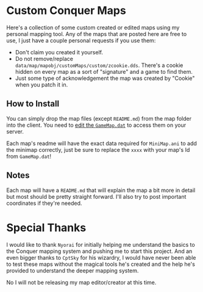# Custom Conquer Maps
 Here's a collection of some custom created or edited maps using my personal mapping tool. Any of the maps that are posted here are free to use, I just have a couple personal requests if you use them:
 - Don't claim you created it yourself.
 - Do not remove/replace `data/map/mapobj/customMaps/custom/zcookie.dds`. There's a cookie hidden on every map as a sort of "signature" and a game to find them.
 - Just some type of acknowledgement the map was created by "Cookie" when you patch it in.


## How to Install
 You can simply drop the map files (except `README.md`) from the map folder into the client. You need to [edit the `GameMap.dat`](https://www.elitepvpers.com/forum/co2-pserver-guides-releases/1779161-release-gamemap-editor-complete.html) to access them on your server.

 Each map's readme will have the exact data required for `MiniMap.ani` to add the minimap correctly, just be sure to replace the `xxxx` with your map's Id from `GameMap.dat`!


## Notes
 Each map will have a `README.md` that will explain the map a bit more in detail but most should be pretty straight forward. I'll also try to post important coordinates if they're needed.

# Special Thanks
 I would like to thank `Nyorai` for initially helping me understand the basics to the Conquer mapping system and pushing me to start this project. And an even bigger thanks to `CptSky` for his wizardry, I would have never been able to test these maps without the magical tools he's created and the help he's provided to understand the deeper mapping system.

 No I will not be releasing my map editor/creator at this time.